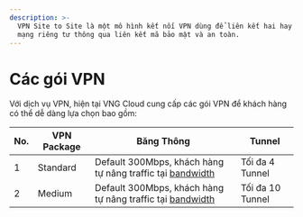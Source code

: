```yaml
---
description: >-
  VPN Site to Site là một mô hình kết nối VPN dùng để liên kết hai hay nhiều
  mạng riêng tư thông qua liên kết mã bảo mật và an toàn.
---
```


# Các gói VPN

Với dịch vụ VPN, hiện tại VNG Cloud cung cấp các gói VPN để khách hàng có thể dễ dàng lựa chọn bao gồm:

| No. | VPN Package | Băng Thông | Tunnel |
| --- | --- | --- | --- |
| 1 | Standard | Default 300Mbps, khách hàng tự nâng traffic tại  [bandwidth](https://docs.vngcloud.vn/vng-cloud-document/v/vn/vserver/compute-hcm03-1a/network/bandwidth-hcm-03/dich-vu-datatransfers-bandwidth) | Tối đa 4 Tunnel |
| 2 | Medium | Default 300Mbps, khách hàng tự nâng traffic tại  [bandwidth](https://docs.vngcloud.vn/vng-cloud-document/v/vn/vserver/compute-hcm03-1a/network/bandwidth-hcm-03/dich-vu-datatransfers-bandwidth) | Tối đa 10 Tunnel |

